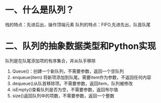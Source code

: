 # 一、什么是队列？

栈的特点：先进后出，操作顶端元素
队列的特点：FIFO,先进先出，队首队尾

# 二、队列的抽象数据类型和Python实现

队列是在队尾添加项的有序集合，并从队手移除

1. Queue()：创建一个新队列，不需要参数，返回一个空队列
2. enqueue(item) 将新项添加到队尾。需要item作为参数，不返回任何内容
3. dequeue()从队首移除项。不需要参数，返回item，队列被修改
4. isEmpty()查看队列是否为空，不需要参数，返回布尔值
5. size()返回队列中的项数，不需要参数，返回一个整数